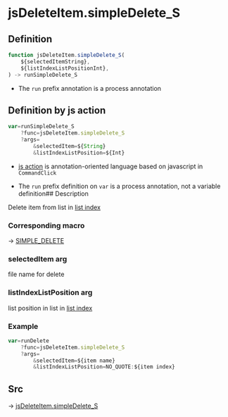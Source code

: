 # jsDeleteItem.simpleDelete_S

## Definition

```js.js
function jsDeleteItem.simpleDelete_S(
	${selectedItemString},
	${listIndexListPositionInt},
) -> runSimpleDelete_S
```

- The `run` prefix annotation is a process annotation
## Definition by js action

```js.js
var=runSimpleDelete_S
	?func=jsDeleteItem.simpleDelete_S
	?args=
		&selectedItem=${String}
		&listIndexListPosition=${Int}
```

- [js action](#) is annotation-oriented language based on javascript in `CommandClick`

- The `run` prefix definition on `var` is a process annotation, not a variable definition## Description

Delete item from list in [list index](https://github.com/puutaro/CommandClick/blob/master/md/developer/configs/listIndexConfig.md)

### Corresponding macro

-> [SIMPLE_DELETE](https://github.com/puutaro/CommandClick/blob/master/md/developer/js_action/js_action_macro_for_list_index.md#simple_delete)

### selectedItem arg

file name for delete

### listIndexListPosition arg

list position in list in [list index](https://github.com/puutaro/CommandClick/blob/master/md/developer/configs/listIndexConfig.md)

### Example

```js.js
var=runDelete
    ?func=jsDeleteItem.simpleDelete_S
    ?args=
        &selectedItem=${item name}
        &listIndexListPosition=NO_QUOTE:${item index}

```



## Src

-> [jsDeleteItem.simpleDelete_S](https://github.com/puutaro/CommandClick/blob/master/app/src/main/java/com/puutaro/commandclick/fragment_lib/terminal_fragment/js_interface/list_index/JsDeleteItem.kt#L82)


